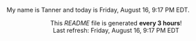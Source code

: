 My name is Tanner and today is Friday, August 16, 9:17 PM EDT.

<p align="center">This <i>README</i> file is generated <b>every 3 hours</b>!</br>Last refresh: Friday, August 16, 9:17 PM EDT<br /></p>
